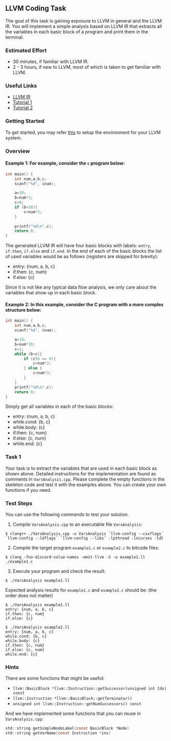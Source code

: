 ## LLVM Coding Task
The goal of this task is gaining exposure to LLVM in general and the LLVM IR. You will implement a simple analysis based on LLVM IR that extracts all the variables in each basic block of a program and print them in the terminal.

### Estimated Effort
* 30 minutes, if familiar with LLVM IR.
* 2 - 3 hours, if new to LLVM, most of which is taken to get familiar with LLVM.



### Useful Links
* [LLVM IR](https://llvm.org/docs/LangRef.html)
* [Tutorial 1](https://llvm.org/docs/GettingStarted.html)
* [Tutorial 2](https://www.cs.umd.edu/class/fall2017/cmsc430/slides/LLVM.pdf)


### Getting Started
To get started, you may refer [this](https://llvm.org/docs/GettingStarted.html) to setup the environment for your LLVM system.

### Overview
#### Example 1: For example, consider the `c` program below:
```c
int main() {
    int num,a,b,c;
    scanf("%d", &num);

    a=10;
    b=num*2;
    c=0;
    if (b>10){
        c=num*2;
    }
    
    printf("%d\n",c);
    return 0;
}
```
The generated LLVM IR will have four basic blocks with labels: `entry`, `if.then`, `if.else` and `if.end`.
In the end of each of the basic blocks the list of used variables would be as follows (registers are skipped for brevity):
* entry: {num, a, b, c}
* if.then: {c, num}
* if.else: {c}

Since it is not like any typical data flow analysis, we only care about the variables that show up in each basic block.

#### Example 2: In this example, consider the C program with a more complex structure below:
```c
int main() {
    int num,a,b,c;
    scanf("%d", &num);

    a=10;
    b=num*10;
    c=1;
    while (b>c){
        if (c%5 == 0){
            c=num*2;
        } else {
            c=num*3;
        }
    }
    printf("%d\n",c);
    return 0;
}
```
Simply get all variables in each of the basic blocks:
* entry: {num, a, b, c}
* while.cond: {b, c}
* while.body: {c}
* if.then: {c, num}
* if.else: {c, num}
* while.end: {c}

### Task 1
Your task is to extract the variables that are used in each basic block as shown above. Detailed instructions for the implementation are found as comments in `VarsAnalysis.cpp`. Please complete the empty functions in the skeleton code and test it with the examples above. You can create your own functions if you need.

### Test Steps
You can use the following commands to test your solution.
1. Compile `VarsAnalysis.cpp` to an executable file `VarsAnalysis`:
```
$ clang++ ./VarsAnalysis.cpp -o VarsAnalysis `llvm-config --cxxflags` `llvm-config --ldflags` `llvm-config --libs` -lpthread -lncurses -ldl
```
2. Compile the target program `example1.c` or `example2.c` to bitcode files:
```
$ clang -fno-discard-value-names -emit-llvm -S -o example1.ll ./example1.c
```
3. Execute your program and check the result:
```
$ ./VarsAnalysis example1.ll
```
Expected analysis results for `example1.c` and `example2.c` should be: (the order does not matter)
```
$ ./VarsAnalysis example1.ll
entry: {num, a, b, c}
if.then: {c, num}
if.else: {c}

$ ./VarsAnalysis example2.ll
entry: {num, a, b, c}
while.cond: {b, c}
while.body: {c}
if.then: {c, num}
if.else: {c, num}
while.end: {c}
```

### Hints
There are some functions that might be useful:

* `llvm::BasicBlock *llvm::Instruction::getSuccessor(unsigned int Idx) const`
* `llvm::Instruction *llvm::BasicBlock::getTerminator()`
* `unsigned int llvm::Instruction::getNumSuccessors() const`

And we have implemented some functions that you can reuse in `VarsAnalysis.cpp`:
```c
std::string getSimpleNodeLabel(const BasicBlock *Node)
std::string getVarName(const Instruction *ins)
```
